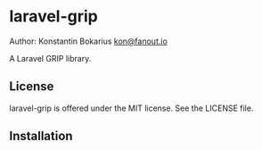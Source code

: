 laravel-grip
================

Author: Konstantin Bokarius <kon@fanout.io>

A Laravel GRIP library.

License
-------

laravel-grip is offered under the MIT license. See the LICENSE file.

Installation
------------
